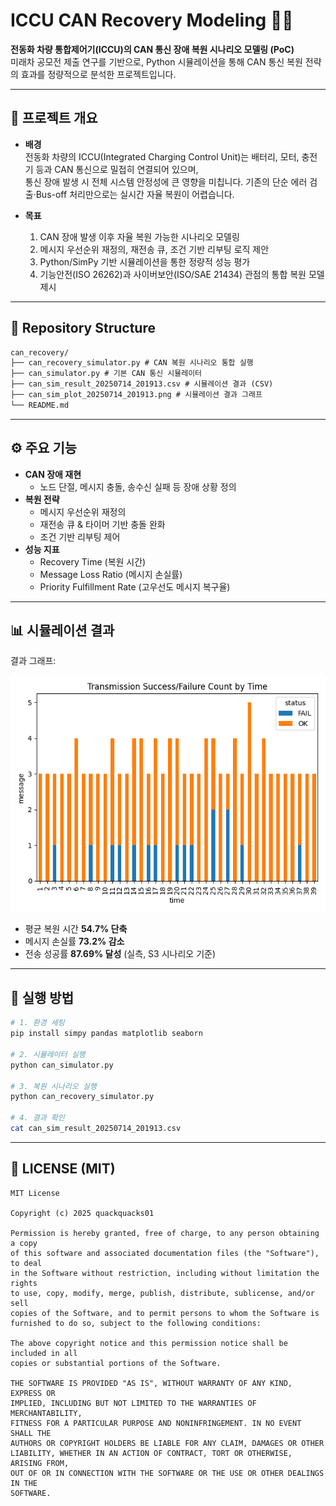 # ICCU CAN Recovery Modeling 🚗🔌

**전동화 차량 통합제어기(ICCU)의 CAN 통신 장애 복원 시나리오 모델링 (PoC)**  
미래차 공모전 제출 연구를 기반으로, Python 시뮬레이션을 통해 CAN 통신 복원 전략의 효과를 정량적으로 분석한 프로젝트입니다.

---

## 📑 프로젝트 개요
- **배경**  
  전동화 차량의 ICCU(Integrated Charging Control Unit)는 배터리, 모터, 충전기 등과 CAN 통신으로 밀접히 연결되어 있으며,  
  통신 장애 발생 시 전체 시스템 안정성에 큰 영향을 미칩니다. 기존의 단순 에러 검출·Bus-off 처리만으로는 실시간 자율 복원이 어렵습니다.

- **목표**  
  1. CAN 장애 발생 이후 자율 복원 가능한 시나리오 모델링  
  2. 메시지 우선순위 재정의, 재전송 큐, 조건 기반 리부팅 로직 제안  
  3. Python/SimPy 기반 시뮬레이션을 통한 정량적 성능 평가  
  4. 기능안전(ISO 26262)과 사이버보안(ISO/SAE 21434) 관점의 통합 복원 모델 제시  

---

## 📂 Repository Structure
```markdown
can_recovery/
├── can_recovery_simulator.py # CAN 복원 시나리오 통합 실행
├── can_simulator.py # 기본 CAN 통신 시뮬레이터
├── can_sim_result_20250714_201913.csv # 시뮬레이션 결과 (CSV)
├── can_sim_plot_20250714_201913.png # 시뮬레이션 결과 그래프
└── README.md
```

---

## ⚙️ 주요 기능
- **CAN 장애 재현**
  - 노드 단절, 메시지 충돌, 송수신 실패 등 장애 상황 정의
- **복원 전략**
  - 메시지 우선순위 재정의
  - 재전송 큐 & 타이머 기반 충돌 완화
  - 조건 기반 리부팅 제어
- **성능 지표**
  - Recovery Time (복원 시간)
  - Message Loss Ratio (메시지 손실률)
  - Priority Fulfillment Rate (고우선도 메시지 복구율)

---

## 📊 시뮬레이션 결과
결과 그래프:

![CAN Recovery Plot](can_sim_plot_20250714_201913.png)

- 평균 복원 시간 **54.7% 단축**
- 메시지 손실률 **73.2% 감소**
- 전송 성공률 **87.69% 달성** (실측, S3 시나리오 기준)

---

## 🚀 실행 방법
```bash
# 1. 환경 세팅
pip install simpy pandas matplotlib seaborn

# 2. 시뮬레이터 실행
python can_simulator.py

# 3. 복원 시나리오 실행
python can_recovery_simulator.py

# 4. 결과 확인
cat can_sim_result_20250714_201913.csv
```

---

## 📜 LICENSE (MIT)

```text
MIT License

Copyright (c) 2025 quackquacks01

Permission is hereby granted, free of charge, to any person obtaining a copy
of this software and associated documentation files (the "Software"), to deal
in the Software without restriction, including without limitation the rights
to use, copy, modify, merge, publish, distribute, sublicense, and/or sell
copies of the Software, and to permit persons to whom the Software is
furnished to do so, subject to the following conditions:

The above copyright notice and this permission notice shall be included in all
copies or substantial portions of the Software.

THE SOFTWARE IS PROVIDED "AS IS", WITHOUT WARRANTY OF ANY KIND, EXPRESS OR
IMPLIED, INCLUDING BUT NOT LIMITED TO THE WARRANTIES OF MERCHANTABILITY,
FITNESS FOR A PARTICULAR PURPOSE AND NONINFRINGEMENT. IN NO EVENT SHALL THE
AUTHORS OR COPYRIGHT HOLDERS BE LIABLE FOR ANY CLAIM, DAMAGES OR OTHER
LIABILITY, WHETHER IN AN ACTION OF CONTRACT, TORT OR OTHERWISE, ARISING FROM,
OUT OF OR IN CONNECTION WITH THE SOFTWARE OR THE USE OR OTHER DEALINGS IN THE
SOFTWARE.
```
